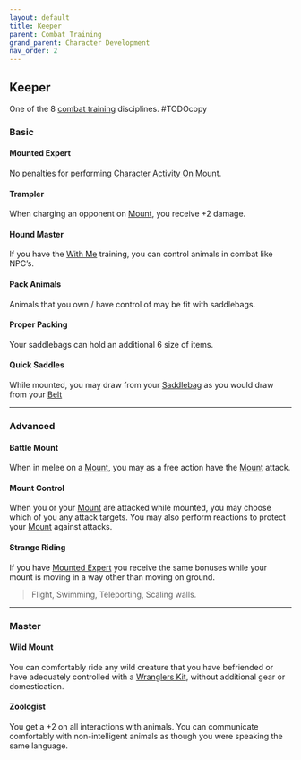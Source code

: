 ```yaml
---
layout: default
title: Keeper
parent: Combat Training
grand_parent: Character Development
nav_order: 2
---
```

## Keeper
One of the 8 [combat training](Combat-Training) disciplines.
#TODOcopy

### Basic
#### Mounted Expert
No penalties for performing [Character Activity On Mount](Mounts#Character%20Activity%20On%20Mount).

#### Trampler
When charging an opponent on [Mount](Mounts), you receive +2 damage.

#### Hound Master
If you have the [With Me](Leader#With%20Me) training, you can control animals in combat like NPC’s.

#### Pack Animals
Animals that you own / have control of may be fit with saddlebags.

#### Proper Packing
Your saddlebags can hold an additional 6 size of items.

#### Quick Saddles
While mounted, you may draw from your [Saddlebag](Storage#Saddlebag) as you would draw from your [Belt](Storage#Belt)

---

### Advanced

#### Battle Mount
When in melee on a [Mount](Mounts), you may as a free action have the [Mount](Mounts) attack.

#### Mount Control
When you or your [Mount](Mounts) are attacked while mounted, you may choose which of you any attack targets. You may also perform reactions to protect your [Mount](Mounts) against attacks.

#### Strange Riding
If you have [Mounted Expert](#Mounted%20Expert) you receive the same bonuses while your mount is moving in a way other than moving on ground.

> Flight, Swimming, Teleporting, Scaling walls.

---

### Master

#### Wild Mount
You can comfortably ride any wild creature that you have befriended or have adequately controlled with a [Wranglers Kit](Example-Gear#Wranglers%20Kit), without additional gear or domestication.

#### Zoologist
You get a +2 on all interactions with animals. You can communicate comfortably with non-intelligent animals as though you were speaking the same language.